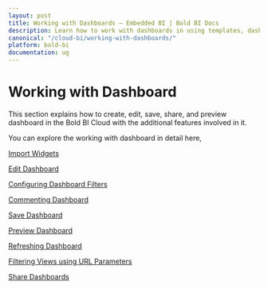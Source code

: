 ```yaml
---
layout: post
title: Working with Dashboards – Embedded BI | Bold BI Docs
description: Learn how to work with dashboards in using templates, dashboard filters, commenting, and refresh in Bold BI deployed in your server.
canonical: "/cloud-bi/working-with-dashboards/"
platform: bold-bi
documentation: ug
---
```


# Working with Dashboard

This section explains how to create, edit, save, share, and preview dashboard in the Bold BI Cloud with the additional features involved in it.

You can explore the working with dashboard in detail here,

[Import Widgets](/embedded-bi/working-with-dashboards/import-widgets/)

[Edit Dashboard](/embedded-bi/working-with-dashboards/edit-existing-dashboard/)

[Configuring Dashboard Filters](/embedded-bi/working-with-dashboards/configuring-dashboard-filters/)

[Commenting Dashboard](/embedded-bi/working-with-dashboards/commenting-dashboard/)

[Save Dashboard](/embedded-bi/working-with-dashboards/publish-dashboard/)

[Preview Dashboard](/embedded-bi/working-with-dashboards/preview-dashboard/)

[Refreshing Dashboard](/embedded-bi/working-with-dashboards/preview-dashboard/refresh-dashboard/)

[Filtering Views using URL Parameters](/embedded-bi/working-with-dashboards/preview-dashboard/urlparameters/)

[Share Dashboards](/embedded-bi/working-with-dashboards/share-dashboards/)